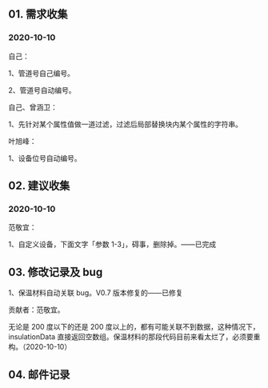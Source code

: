 ## 01. 需求收集

### 2020-10-10

自己：

1、管道号自己编号。

2、管道号自动编号。

自己、曾涵卫：

1、先针对某个属性值做一道过滤，过滤后局部替换块内某个属性的字符串。

叶旭峰：

1、设备位号自动编号。

## 02. 建议收集

### 2020-10-10

范敬宜：

1、自定义设备，下面文字「参数 1-3」，碍事，删除掉。——已完成

## 03. 修改记录及 bug

1、保温材料自动关联 bug。V0.7 版本修复的——已修复

贡献者：范敬宜。

无论是 200 度以下的还是 200 度以上的，都有可能关联不到数据，这种情况下，insulationData 直接返回空数组。保温材料的那段代码目前来看太烂了，必须要重构。（2020-10-10）

## 04. 邮件记录


